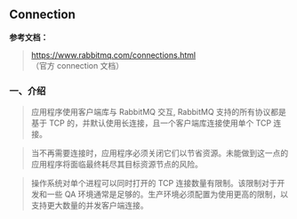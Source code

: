 ## Connection

<b>参考文档：</b>
> https://www.rabbitmq.com/connections.html （官方 connection 文档）

### 一、介绍
> 应用程序使用客户端库与 RabbitMQ 交互, RabbitMQ 支持的所有协议都是基于 TCP 的，并默认使用长连接，且一个客户端库连接使用单个 TCP 连接。

> 当不再需要连接时，应用程序必须关闭它们以节省资源。未能做到这一点的应用程序将面临最终耗尽其目标资源节点的风险。

> 操作系统对单个进程可以同时打开的 TCP 连接数量有限制。该限制对于开发和一些 QA 环境通常是足够的。生产环境必须配置为使用更高的限制，以支持更大数量的并发客户端连接。